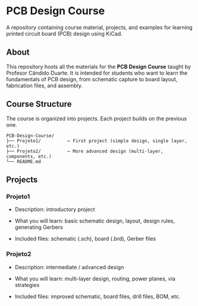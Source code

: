 # PCB Design Course

A repository containing course material, projects, and examples for learning printed circuit board (PCB) design using KiCad.

## About

This repository hosts all the materials for the **PCB Design Course** taught by Profesor Cândido Duarte. It is intended for students who want to learn the fundamentals of PCB design, from schematic capture to board layout, fabrication files, and assembly.

## Course Structure

The course is organized into projects. Each project builds on the previous one.

```text
PCB-Design-Course/
├── Projeto1/          ← First project (simple design, single layer, etc.)
├── Projeto2/          ← More advanced design (multi-layer, components, etc.)
└── README.md
```

## Projects

### Projeto1

* Description: introductory project

* What you will learn: basic schematic design, layout, design rules, generating Gerbers

* Included files: schematic (.sch), board (.brd), Gerber files

### Projeto2

* Description: intermediate / advanced design

* What you will learn: multi-layer design, routing, power planes, via strategies

* Included files: improved schematic, board files, drill files, BOM, etc.
